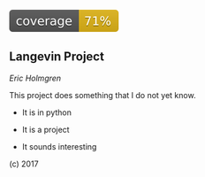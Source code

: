 ![code coverage](img/coverage.svg)


Langevin Project
----------------

*Eric Holmgren*

This project does something that I do not yet know.

* It is in python

* It is a project

* It sounds interesting

(c) 2017